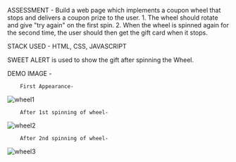 ASSESSMENT - 
             Build a web page which implements a coupon wheel that stops and delivers a coupon prize to the user.
            1. The wheel should rotate and give "try again" on the first spin.
            2.  When the wheel is spinned again for the second time, the user should then get the gift card when it stops.


STACK USED -
             HTML,
             CSS,
             JAVASCRIPT


SWEET ALERT is used to show the gift after spinning the Wheel.

DEMO IMAGE -


        First Appearance-

![wheel1](https://github.com/majazulhaque/Pear_Media-Assessment/assets/74106414/ee0f23fd-2578-4159-9617-08d854e180c2)

        After 1st spinning of wheel-

![wheel2](https://github.com/majazulhaque/Pear_Media-Assessment/assets/74106414/4173f575-ca5f-4e30-9c80-3f5ed6b3f3cc)

        After 2nd spinning of wheel-

![wheel3](https://github.com/majazulhaque/Pear_Media-Assessment/assets/74106414/f878ac37-6d78-4799-b2a8-d540bbd75668)
        